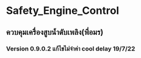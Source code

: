 # Safety_Engine_Control
## ควบคุมเครื่องสูบน้ำดับเพลิง(พี่อมร)
### Version 0.9.0.2 แก้ไขไม่จำค่า cool delay 19/7/22
